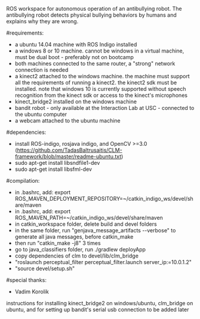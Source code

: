 ROS workspace for autonomous operation of an antibullying robot. The antibullying robot detects physical bullying behaviors by humans and explains why they are wrong.

#requirements:
* a ubuntu 14.04 machine with ROS Indigo installed
* a windows 8 or 10 machine. cannot be windows in a virtual machine, must be dual boot - preferably not on bootcamp
* both machines connected to the same router, a "strong" network connection is needed
* a kinect2 attached to the windows machine. the machine must support all the requirements of running a kinect2. the kinect2 sdk must be installed. note that windows 10 is currently supported without speech recognition from the kinect sdk or access to the kinect's microphones
* kinect_bridge2 installed on the windows machine
* bandit robot - only available at the Interaction Lab at USC - connected to the ubuntu computer
* a webcam attached to the ubuntu machine

#dependencies:
* install ROS-indigo, rosjava indigo, and OpenCV >=3.0 (https://github.com/TadasBaltrusaitis/CLM-framework/blob/master/readme-ubuntu.txt)
* sudo apt-get install libsndfile1-dev
* sudo apt-get install libsfml-dev

#compilation:
* in .bashrc, add: export ROS_MAVEN_DEPLOYMENT_REPOSITORY=~/catkin_indigo_ws/devel/share/maven
* in .bashrc, add: export ROS_MAVEN_PATH=~/catkin_indigo_ws/devel/share/maven
* in catkin_workspace folder, delete build and devel folders
* in the same folder, run "genjava_message_artifacts --verbose" to generate all java messages, before catkin_make
* then run "catkin_make -j8" 3 times
* go to java_classifiers folder, run ./gradlew deployApp
* copy dependencies of clm to devel/lib/clm_bridge
* "roslaunch perceptual_filter perceptual_filter.launch server_ip:=10.0.1.2"
* "source devel/setup.sh"

#special thanks:
* Vadim Korolik


instructions for installing kinect_bridge2 on windows/ubuntu, clm_bridge on ubuntu, and for setting up bandit's serial usb connection to be added later


